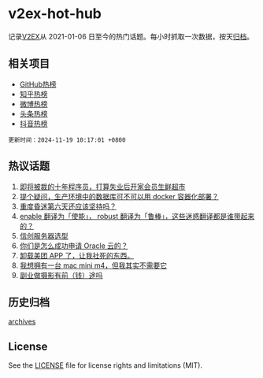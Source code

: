 # v2ex-hot-hub

 记录[V2EX](https://www.v2ex.com/)从 2021-01-06 日至今的热门话题。每小时抓取一次数据，按天[归档](archives)。
 
 ## 相关项目

- [GitHub热榜](https://github.com/snaildev/github-hot-hub)
- [知乎热榜](https://github.com/snaildev/zhihu-hot-hub)
- [微博热榜](https://github.com/snaildev/weibo-hot-hub)
- [头条热榜](https://github.com/snaildev/toutiao-hot-hub)
- [抖音热榜](https://github.com/snaildev/douyin-hot-hub)


 `更新时间：2024-11-19 10:17:01 +0800`

## 热议话题

1. [即将被裁的十年程序员，打算失业后开家会员生鲜超市](https://www.v2ex.com/t/1090430)
1. [提个疑问，生产环境中的数据库可不可以用 docker 容器化部署？](https://www.v2ex.com/t/1090444)
1. [重度昏迷第六天还应该坚持吗？](https://www.v2ex.com/t/1090443)
1. [enable 翻译为「使能」， robust 翻译为「鲁棒」，这些迷惑翻译都是谁带起来的？](https://www.v2ex.com/t/1090479)
1. [信创服务器选型](https://www.v2ex.com/t/1090454)
1. [你们是怎么成功申请 Oracle 云的？](https://www.v2ex.com/t/1090424)
1. [卸载美团 APP 了，让我社死的东西。](https://www.v2ex.com/t/1090423)
1. [我想拥有一台 mac mini m4，但我其实不需要它](https://www.v2ex.com/t/1090486)
1. [副业做摄影有前（钱）途吗](https://www.v2ex.com/t/1090463)

## 历史归档

[archives](archives)

## License

See the [LICENSE](LICENSE) file for license rights and limitations (MIT).
